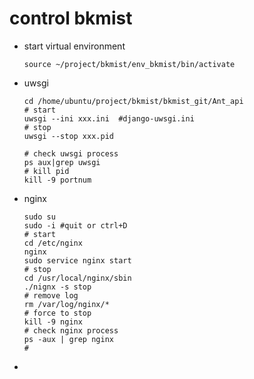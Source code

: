 # control bkmist

+ start virtual environment

  ~~~shell
  source ~/project/bkmist/env_bkmist/bin/activate
  ~~~

+ uwsgi

  ~~~shell
  cd /home/ubuntu/project/bkmist/bkmist_git/Ant_api
  # start
  uwsgi --ini xxx.ini  #django-uwsgi.ini
  # stop
  uwsgi --stop xxx.pid
  
  # check uwsgi process
  ps aux|grep uwsgi
  # kill pid
  kill -9 portnum
  ~~~

+ nginx

  ~~~shell
  sudo su
  sudo -i #quit or ctrl+D
  # start
  cd /etc/nginx
  nginx
  sudo service nginx start
  # stop 
  cd /usr/local/nginx/sbin
  ./nignx -s stop
  # remove log
  rm /var/log/nginx/*
  # force to stop
  kill -9 nginx
  # check nginx process
  ps -aux | grep nginx
  #
  ~~~

  

+ 
